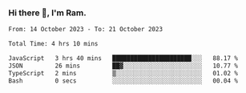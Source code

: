 ### Hi there 👋, I'm Ram.

<!--START_SECTION:waka-->

```txt
From: 14 October 2023 - To: 21 October 2023

Total Time: 4 hrs 10 mins

JavaScript   3 hrs 40 mins   ██████████████████████░░░   88.17 %
JSON         26 mins         ██▓░░░░░░░░░░░░░░░░░░░░░░   10.77 %
TypeScript   2 mins          ▒░░░░░░░░░░░░░░░░░░░░░░░░   01.02 %
Bash         0 secs          ░░░░░░░░░░░░░░░░░░░░░░░░░   00.04 %
```

<!--END_SECTION:waka-->
